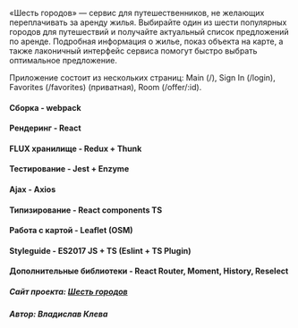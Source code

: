 «Шесть городов» — сервис для путешественников, не желающих переплачивать за аренду жилья. Выбирайте один из шести популярных городов для путешествий и получайте актуальный список предложений по аренде. Подробная информация о жилье, показ объекта на карте, а также лаконичный интерфейс сервиса помогут быстро выбрать оптимальное предложение.

Приложение состоит из нескольких страниц: Main (/), Sign In (/login), Favorites (/favorites) (приватная), Room (/offer/:id).

#### Сборка - webpack
#### Рендеринг - React
#### FLUX хранилище - Redux + Thunk
#### Тестирование - Jest + Enzyme
#### Ajax - Axios
#### Типизирование - React components TS
#### Работа с картой - Leaflet (OSM)
#### Styleguide - ES2017 JS + TS (Eslint + TS Plugin)
#### Дополнительные библиотеки - React Router, Moment, History, Reselect

##### Сайт проекта: <a href="https://behustle.github.io/six-cities">Шесть городов</a>

##### Автор: Владислав Клева
